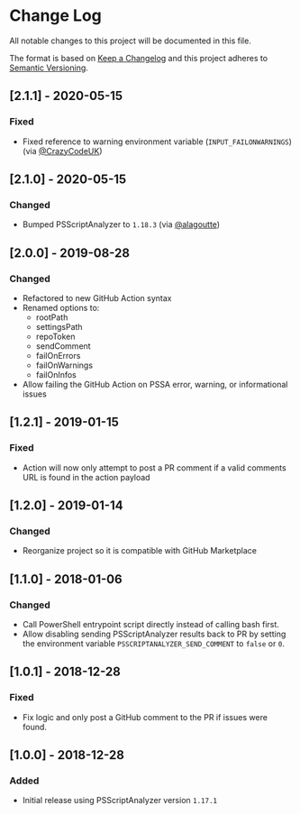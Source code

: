 # Change Log

All notable changes to this project will be documented in this file.

The format is based on [Keep a Changelog](http://keepachangelog.com/)
and this project adheres to [Semantic Versioning](http://semver.org/).

## [2.1.1] - 2020-05-15

### Fixed

- Fixed reference to warning environment variable (`INPUT_FAILONWARNINGS`) (via [@CrazyCodeUK](https://github.com/CrazyCodeUK))

## [2.1.0] - 2020-05-15

### Changed

- Bumped PSScriptAnalyzer to `1.18.3` (via [@alagoutte](https://github.com/alagoutte))

## [2.0.0] - 2019-08-28

### Changed

- Refactored to new GitHub Action syntax
- Renamed options to:
  - rootPath
  - settingsPath
  - repoToken
  - sendComment
  - failOnErrors
  - failOnWarnings
  - failOnInfos
- Allow failing the GitHub Action on PSSA error, warning, or informational issues

## [1.2.1] - 2019-01-15

### Fixed

- Action will now only attempt to post a PR comment if a valid comments URL is found in the action payload

## [1.2.0] - 2019-01-14

### Changed

- Reorganize project so it is compatible with GitHub Marketplace

## [1.1.0] - 2018-01-06

### Changed

- Call PowerShell entrypoint script directly instead of calling bash first.
- Allow disabling sending PSScriptAnalyzer results back to PR by setting the environment variable `PSSCRIPTANALYZER_SEND_COMMENT` to `false` or `0`.

## [1.0.1] - 2018-12-28

### Fixed

- Fix logic and only post a GitHub comment to the PR if issues were found.

## [1.0.0] - 2018-12-28

### Added

- Initial release using PSScriptAnalyzer version `1.17.1`
